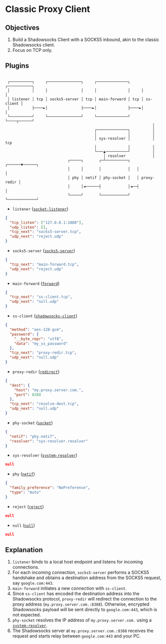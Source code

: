 # Classic Proxy Client

## Objectives

1. Build a Shadowsocks Client with a SOCKS5 inbound, akin to the classic Shadowsocks client.
3. Focus on TCP only.

## Plugins

```

 ┌──────────┐     ┌───────────────┐     ┌──────────────┐     ┌───────────┐
 │          │     │               │     │              │     │           │
 │ listener │ tcp │ socks5-server │ tcp │ main-forward │ tcp │ ss-client │
 │          ├────►│               ├────►│              ├────►│           │
 └──────────┘     └───────────────┘     └──────────────┘     └────┬──────┘
                                                                  │
                                        ┌──────────────┐          │
                                        │              │          │
                                        │ sys-resolver │          │ tcp
                                        │              │          │
                                        └───▲──────────┘          │
                                            │ resolver            │
                            ┌─────┐       ┌─┴──────────┐   ┌──────▼──────┐
                            │     │       │            │   │             │
                            │ phy │ netif │ phy-socket │   │ proxy-redir │
                            │     │◄──────┤            │◄──┤             │
                            └─────┘       └────────────┘   └─────────────┘

```

- `listener` ([`socket-listener`](../plugins/socket-listener.md))
```json
{
  "tcp_listen": ["127.0.0.1:1080"],
  "udp_listen": [],
  "tcp_next": "socks5-server.tcp",
  "udp_next": "reject.udp"
}
```
- `socks5-server` ([`socks5-server`](../plugins/socks5-server.md))
```json
{
  "tcp_next": "main-forward.tcp",
  "udp_next": "reject.udp"
}
```
- `main-forward` ([`forward`](../plugins/forward.md))
```json
{
  "tcp_next": "ss-client.tcp",
  "udp_next": "null.udp"
}
```
- `ss-client` ([`shadowsocks-client`](../plugins/shadowsocks-client.md))
```json
{
  "method": "aes-128-gcm",
  "password": {
    "__byte_repr": "utf8",
    "data": "my_ss_password"
  },
  "tcp_next": "proxy-redir.tcp",
  "udp_next": "null.udp"
}
```
- `proxy-redir` ([`redirect`](../plugins/redirect.md))
```json
{
  "dest": {
    "host": "my.proxy.server.com.",
    "port": 8388
  },
  "tcp_next": "resolve-dest.tcp",
  "udp_next": "null.udp"
}
```
- `phy-socket` ([`socket`](../plugins/socket.md))
```json
{
  "netif": "phy.netif",
  "resolver": "sys-resolver.resolver"
}
```
- `sys-resolver` ([`system-resolver`](../plugins/system-resolver.md))
```json
null
```
- `phy` ([`netif`](../plugins/netif.md))
```json
{
  "family_preference": "NoPreference",
  "type": "Auto"
}
```
- `reject` ([`reject`](../plugins/reject.md))
```json
null
```
- `null` ([`null`](../plugins/null.md))
```json
null
```

## Explanation

1. `listener` binds to a local host endpoint and listens for incoming connections.
2. For each incoming connection, `socks5-server` performs a SOCKS5 handshake and obtains a destination address from the SOCKS5 request, say `google.com:443`.
3. `main-forward` initiates a new connection with `ss-client`.
4. Since `ss-client` has encoded the destination address into the Shadowsocks protocol, `proxy-redir` will redirect the connection to the proxy address (`my.proxy.server.com.:8388`). Otherwise, encrypted Shadowsocks payload will be sent directly to `google.com:443`, which is not expected.
5. `phy-socket` resolves the IP address of `my.proxy.server.com.` using a [`system-resolver`](../plugins/system-resolver.md).
6. The Shadowsocks server at `my.proxy.server.com.:8388` receives the request and starts relay between `google.com:443` and your PC.
